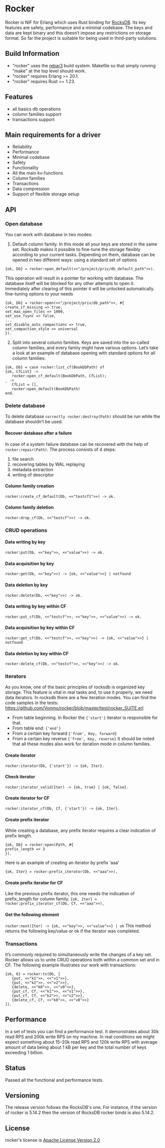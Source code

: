 Rocker
========

Rocker is NIF for Erlang which uses Rust binding for [RocksDB](https://github.com/facebook/rocksdb). Its key features are safety, performance and a minimal codebase. The keys and data are kept binary and this doesn’t impose any restrictions on storage format. So far the project is suitable for being used in third-party solutions.

## Build Information
* "rocker" uses the [rebar3](https://www.rebar3.org) build system. Makefile so that simply running "make" at the top level should work.
* "rocker" requires Erlang >= 20.1.
* "rocker" requires Rust >= 1.23.

## Features
* all basics db operations
* column families support
* transactions support

## Main requirements for a driver
* Reliability
* Performance
* Minimal codebase
* Safety
* Functionality
* All the main kv-functions
* Column families
* Transactions
* Data compression
* Support of flexible storage setup

## API
### Open database
You can work with database in two modes:

1. Default column family. In this mode all your keys are stored in the same set. Rocksdb makes it possible to fine-tune the storage flexibly according to your current tasks. Depending on them, database can be opened in two different ways:
using a standard set of options
```
{ok, Db} = rocker:open_default(<<"/project/priv/db_default_path">>).
```
This operation will result in a pointer for working with database. The database itself will be blocked for any other attempts to open it. Immediately after clearing of this pointer it will be unlocked automatically.
fine-tuning options to your needs
```
{ok, Db} = rocker:open(<<"/project/priv/db_path">>, #{
create_if_missing => true,
set_max_open_files => 1000,
set_use_fsync => false,
...
set_disable_auto_compactions => true,
set_compaction_style => universal
}).
```
2. Split into several column families. Keys are saved into the so-called column families, and every family might have various options. Let’s take a look at an example of database opening with standard options for all column families:
```
{ok, Db} = case rocker:list_cf(BookDbPath) of
{ok, CfList} ->
   rocker:open_cf_default(BookDbPath, CfList);
_ ->
   CfList = [],
   rocker:open_default(BookDbPath)
end.
```
### Delete database
To delete database `correctly rocker:destroy(Path)` should be run while the database shouldn’t be used.

#### Recover database after a failure
In case of a system failure database can be recovered with the help of `rocker:repair(Path)`. The process consists of 4 steps:
1. file search
1. recovering tables by WAL replaying
1. metadata extraction
1. writing of descriptor

#### Column family creation
`rocker:create_cf_default(Db, <<"testcf1">>) -> ok.`

#### Column family deletion
`rocker:drop_cf(Db, <<"testcf">>) -> ok.`
 
### CRUD operations
#### Data writing by key
`rocker:put(Db, <<"key">>, <<"value">>) -> ok.`

#### Data acquisition by key
`rocker:get(Db, <<"key">>) -> {ok, <<"value">>} | notfound`

#### Data deletion by key
`rocker:delete(Db, <<"key">>) -> ok.`

#### Data writing by key within CF
`rocker:put_cf(Db, <<"testcf">>, <<"key">>, <<"value">>) -> ok.`

#### Data acquisition by key within CF
`rocker:get_cf(Db, <<"testcf">>, <<"key">>) -> {ok, <<"value">>} | notfound`

#### Data deletion by key within CF
`rocker:delete_cf(Db, <<"testcf">>, <<"key">>) -> ok.`

### Iterators
As you know, one of the basic principles of rocksdb is organized key storage. This feature is vital in real tasks and, to use it properly, we need data iterators. In rocksdb there are a few iteration modes. You can find the code samples in the tests: https://github.com/Vonmo/rocker/blob/master/test/rocker_SUITE.erl
* From table beginning. In Rocker the `{'start'}` iterator is responsible for that.
* From table end: `{'end'}`
* From a certain key forward `{'from', Key, forward}`
* From a certain key reverse `{'from', Key, reverse}`
It should be noted that all these modes also work for iteration mode in column families.

#### Create iterator
`rocker:iterator(Db, {'start'}) -> {ok, Iter}.`

#### Check iterator
`rocker:iterator_valid(Iter) -> {ok, true} | {ok, false}.`

#### Create iterator for CF
`rocker:iterator_cf(Db, Cf, {'start'}) -> {ok, Iter}.`

#### Create prefix iterator
While creating a database, any prefix iterator requires a clear indication of prefix length.
```
{ok, Db} = rocker:open(Path, #{
prefix_length => 3
}).
```
Here is an example of creating an iterator by prefix ‘aaa’
```
{ok, Iter} = rocker:prefix_iterator(Db, <<"aaa">>),
```

#### Create prefix iterator for CF
Like the previous prefix iterator, this one needs the indication of prefix_length for column family.
`{ok, Iter} = rocker:prefix_iterator_cf(Db, Cf, <<"aaa">>),`

#### Get the following element
`rocker:next(Iter) -> {ok, <<"key">>, <<"value">>} | ok`
This method returns the following key/value or ok if the iterator was completed.

### Transactions
It’s commonly required to simultaneously write the changes of a key set. Rocker allows us to unite CRUD operations both within a common set and in CF. The following example illustrates our work with transactions:
```
{ok, 6} = rocker:tx(Db, [
   {put, <<"k1">>, <<"v1">>},
   {put, <<"k2">>, <<"v2">>},
   {delete, <<"k0">>, <<"v0">>},
   {put_cf, Cf, <<"k1">>, <<"v1">>},
   {put_cf, Cf, <<"k2">>, <<"v2">>},
   {delete_cf, Cf, <<"k0">>, <<"v0">>}
]).
```

## Performance
In a set of tests you can find a performance test. It demonstrates about 30k read RPS and 200k write RPS on my machine. In real conditions we might expect something about 15–20k read RPS and 120k write RPS with average amount of data being about 1 kB per key and the total number of keys exceeding 1 billion.

## Status
Passed all the functional and performance tests.

## Versioning
The release version follows the RocksDB's one.
For instance, if the version of rocker is 5.14.2 then the version of RocksDB rocker binds is also 5.14.2.

## License
rocker's license is [Apache License Version 2.0](http://www.apache.org/licenses/LICENSE-2.0.html)
